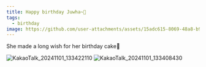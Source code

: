 ```yaml
---
title: Happy birthday Juwha~🎉
tags:
  - birthday
image: https://github.com/user-attachments/assets/15adc615-8069-48a8-b930-c4a1c17c2cff
---
```


She made a long wish for her birthday cake🍰

![KakaoTalk_20241101_133422110](https://github.com/user-attachments/assets/b774a413-1dd5-4d5a-b703-465f1d08c18b)
![KakaoTalk_20241101_133408430](https://github.com/user-attachments/assets/13c95b85-11a5-45e1-a53d-942212837ab6)
